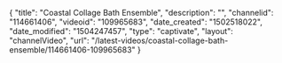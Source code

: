 {
    "title": "Coastal Collage Bath Ensemble",
    "description": "",
    "channelid": "114661406",
    "videoid": "109965683",
    "date_created": "1502518022",
    "date_modified": "1504247457",
    "type": "captivate",
    "layout": "channelVideo",
    "url": "\/latest-videos\/coastal-collage-bath-ensemble\/114661406-109965683"
}
